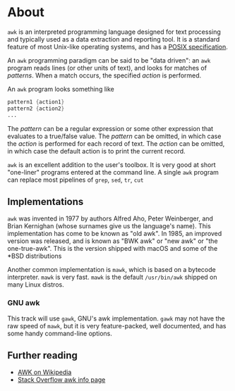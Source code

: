 # About

`awk` is an interpreted programming language designed for text processing and typically used as a data extraction and reporting tool.
It is a standard feature of most Unix-like operating systems, and has a [POSIX specification][posix].

An `awk` programming paradigm can be said to be "data driven":
an `awk` program reads lines (or other units of text), and looks for matches of _patterns_.
When a match occurs, the specified _action_ is performed.

An `awk` program looks something like
```awk
pattern1 {action1}
pattern2 {action2}
...
```

The _pattern_ can be a regular expression or some other expression that evaluates to a true/false value.
The _pattern_ can be omitted, in which case the _action_ is performed for each record of text.
The _action_ can be omitted, in which case the default action is to print the current record.

`awk` is an excellent addition to the user's toolbox.
It is very good at short "one-liner" programs entered at the command line.
A single `awk` program can replace most pipelines of `grep`, `sed`, `tr`, `cut`

## Implementations

`awk` was invented in 1977 by authors Alfred Aho, Peter Weinberger, and Brian Kernighan (whose surnames give us the language's name).
This implementation has come to be known as "old awk".
In 1985, an improved version was released, and is known as "BWK awk" or "new awk" or "the one-true-awk".
This is the version shipped with macOS and some of the \*BSD distributions

Another common implementation is `mawk`, which is based on a bytecode interpreter.
`mawk` is very fast.
`mawk` is the default `/usr/bin/awk` shipped on many Linux distros.

### GNU awk

This track will use `gawk`, GNU's awk implementation.
`gawk` may not have the raw speed of `mawk`, but it is very feature-packed, well documented, and has some handy command-line options.

## Further reading

* [AWK on Wikipedia][wiki]
* [Stack Overflow awk info page][so]



[posix]: https://pubs.opengroup.org/onlinepubs/9699919799/utilities/awk.html
[wiki]: https://en.wikipedia.org/wiki/AWK
[so]: https://stackoverflow.com/tags/awk/info
